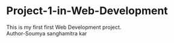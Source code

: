 # Project-1-in-Web-Development
This is my first first Web Development project.
<br>
Author-Soumya sanghamitra kar
